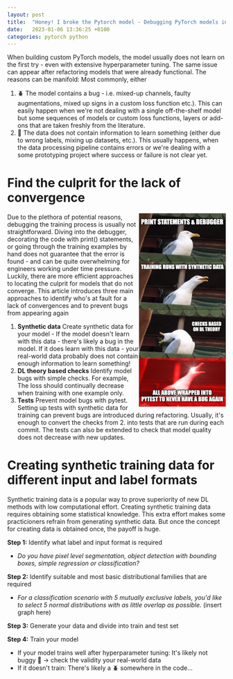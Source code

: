 ```yaml
---
layout: post
title:  "Honey! I broke the Pytorch model - Debugging PyTorch models in a structured manner"
date:   2023-01-06 13:36:25 +0100
categories: pytorch python
---
```


When building custom PyTorch models, the model usually does not learn on the first try - even with extensive hyperparameter tuning. The same issue can appear after refactoring models that were already functional.
The reasons can be manifold: Most commonly, either 
1. 🪲 The model contains a bug - i.e. mixed-up channels, faulty augmentations, mixed up signs in a custom loss function etc.). This can easily happen when we're not dealing with a single off-the-shelf model but some sequences of models or custom loss functions, layers or add-ons that are taken freshly from the literature.
2. 💾 The data does not contain information to learn something (either due to wrong labels, mixing up datasets, etc.). This usually happens, when the data processing pipeline contains errors or we're dealing with a some prototyping project where success or failure is not clear yet.

# Find the culprit for the lack of convergence
<img align="right" src="../images/debug_data_seagull.jpg" alt="drawing" style="width:200px;"  >

Due to the plethora of potential reasons, debugging the training process is usually not straightforward. Diving into the debugger, decorating the code with print() statements, or going through the training examples by hand does not guarantee that the error is found - and can be quite overwhelming for engineers working under time pressure.
Luckily, there are more efficient approaches to locating the culprit for models that do not converge. This article introduces three main approaches to identify who's at fault for a lack of convergences and to prevent bugs from appearing again

1. **Synthetic data** Create synthetic data for your model - If the model doesn't learn with this data - there's likely a bug in the model. If it does learn with this data - your real-world data probably does not contain enough information to learn something!
2. **DL theory based checks**  Identify model bugs with simple checks. For example, The loss should continually decrease when training with one example only.
3. **Tests** Prevent model bugs with pytest. Setting up tests with synthetic data for training can prevent bugs are introduced during refactoring. Usually, it's enough to convert the checks from 2. into tests that are run during each commit. The tests can also be extended to check that model quality does not decrease with new updates.




# Creating synthetic training data for different input and label formats
Synthetic training data is a popular way to prove superiority of new DL methods with low computational effort. Creating synthetic training data requires obtaining some statistical knowledge. This extra effort makes some practicioners refrain from generating synthetic data. But once the concept for creating data is obtained once, the payoff is huge.


**Step 1:** Identify what label and input format is required
- *Do you have pixel level segmentation, object detection with bounding boxes, simple regression or classification?*

**Step 2:** Identify suitable and most basic distributional families that are required
- *For a classification scenario with 5 mutually exclusive labels, you'd like to select 5 normal distributions with as little overlap as possible.* (insert graph here)

**Step 3:** Generate your data and divide into train and test set

**Step 4:** Train your model
- If your model trains well after hyperparameter tuning: It's likely not buggy 🎉 -> check the validity your real-world data
- If it doesn't train: There's likely a 🪲 somewhere in the code...